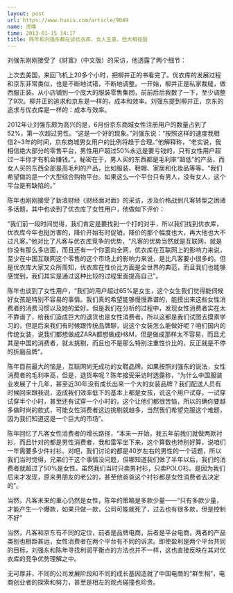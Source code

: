 ```yaml
---
layout: post
url: https://www.huxiu.com/article/9049
name: 虎嗅
time: 2013-01-15 14:17
title: 陈年和刘强东都在谈优衣库、女人生意，但大相径庭
---
```

刘强东刚刚接受了《财富》（中文版）的采访，他透露了两个细节：

上次去美国，来回飞机上20多个小时，把柳井正的书看完了。优衣库的发展过程和京东非常类似，也是不断地试错，不断地调整。一开始，柳井正是私家裁缝，做西服正装。从小店铺到一个庞大的服装零售集团，前前后后我数了一下，至少调整了9次。柳井正的追求和京东是一样的，成本和效率。刘强东提到柳井正，京东的追求与优衣库是一样的：成本与效率。

2012年让刘强东颇为高兴的是，6月份京东商城女性注册用户的数量占到了52%，第一次超过男性。“这是一个好的现象。”刘强东说：“按照这样的速度我相信2~3年的时间，京东商城男女用户的比例将趋于合理。”他解释称，“老实说，我相信绝大部分的零售平台，男性用户超过50%永远是要亏钱的，只有女性用户超过一半你才有机会赚钱。”。秘密在于，男人买的东西都是毛利率“超低”的产品，而女人买的东西全部是高毛利的产品，比如服装、鞋帽、家居和化妆品等等。“我们希望做的是一个大型综合购物平台。如果这么一个平台只有男人，没有女人，这个平台是有缺陷的。”

陈年也刚刚接受了新浪财经《财经面对面》的采访，涉及价格战到凡客转型之困诸多话题，其中也谈到了优衣库了女性用户，他做如下评价：

“我们前一段时间觉得，我们肯定是要找到一个打的对手，所以我们找到优衣库，优衣库今年也挺厉害的，降价开始有时促销，降价的那个幅度也大，再大他也大不过凡客。”他对比了凡客与优衣库竞争的优势，“凡客的优势当然就是互联网，就是你没有那么多店面，而且还有一个你面向全网，优衣库在互联网上的影响力来说，至少在中国互联网这个零售的这个市场上的影响力来说，是比凡客要小很多的。但是优衣库大家又众所周知，优衣库在性价比方面是全世界的典范，而且我们也能够感觉到，我们其实是通过这种比较的过程里面提高自己”。

陈年也谈到了女性用户，“我们的用户超过65%是女生，这个女生我们觉得能伺候好女孩是特别不容易的事情。我们真的希望能够慢慢靠谱的，能摸出来这些女性消费者的消费习惯以及她的爱好。但是我们在分析的过程中，发现女性消费者实在太不靠谱了，给我们造成巨大的退货也是女性消费者。所以这都是我们试图去摸索学习的，但是后来我们有时候跟传统品牌聊，说这个女装怎么能做好呢？咱们国内的传统女装，说我们都想做成ZARA都想做成H&M，但是做成那样太不容易，而且尤其是中国的消费者，就太挑剔，而且也不是那么特别注重性价比的，反正就是不停的折磨品牌”。

陈年目前最大的恼是，互联网尚无成功的女鞋品牌。如果按照刘强东的说法，女性消费者的毛利率高，但是，退货率呢？陈年接受采访时透露称，“为什么中国服装业发展了十几年，甚至近30年没有成长出来一个大的女装品牌？我们配送人员有时候回来跟我说，造成我们效率低下的基本上都是女孩，说这个用户试穿，一试穿试穿半个小时，甚至还有试穿一个小时的，这个让他们都很苦恼，所以的确你要越多做时尚的款式，可能女性消费者这边挑剔就越多，当然我们希望克服这个难题，因为我们知道这是一个巨大的市场”。

陈年回忆了凡客女性消费者的增长路径，“本来一开始，我五年前我们就做两款衬衫，而且针对的都是男性消费者，我和雷军坐下来，这个算数也特别好算，说咱们一年需要多少件衬衫。对吧，我们讨论的都是40岁左右的男性的一个话题，所以我们当时觉得，兄弟们干这个事情没问题，但哪知道我们做了半年以后，我们的消费者就超过了50%是女性。虽然我们当时只卖男衬衫，只卖POLO衫。是因为我们后来才发现，原来男朋友的老公的，甚至他爸爸这个衬衫都是女性消费者去决定的”。

当然，凡客未来的重心仍然是女性，陈年的策略是多款少量——“只有多款少量，才能产生一个爆款，如果只做一款，公司可能就死了，过去也有很多款，但是控制不好”

当然，凡客和京东有不同的定位，前者是品牌电商，后者是平台电商，两者的产品类别也相距甚远，女性消费者在两个平台有不同的诉求。即使盈利是两个平台共同的目标，刘强东和陈年寻找利润平衡点的方法也并不一样，这也直接反映在其对优衣库的竞争优势理解之中。

无可厚非，不同的公司发展阶段和不同的成长基因造就了中国电商的“群生相”，电商创业者的探索和努力，甚至是相左的观点碰撞也珍贵。

